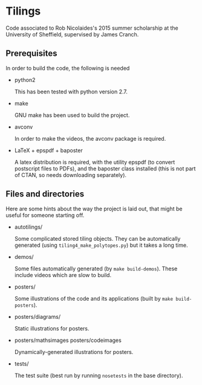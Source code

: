 Tilings
=======

Code associated to Rob Nicolaides's 2015 summer scholarship at the
University of Sheffield, supervised by James Cranch.


Prerequisites
-------------

In order to build the code, the following is needed

 * python2

   This has been tested with python version 2.7.

 * make

   GNU make has been used to build the project.

 * avconv

   In order to make the videos, the avconv package is required.

 * LaTeX + epspdf + baposter

   A latex distribution is required, with the utility epspdf (to
   convert postscript files to PDFs), and the baposter class installed
   (this is not part of CTAN, so needs downloading separately).


Files and directories
---------------------

Here are some hints about the way the project is laid out, that might
be useful for someone starting off.

 * autotilings/

   Some complicated stored tiling objects. They can be automatically
   generated (using `tiling4_make_polytopes.py`) but it takes a long
   time.

 * demos/

   Some files automatically generated (by `make build-demos`). These
   include videos which are slow to build.

 * posters/

   Some illustrations of the code and its applications (built by `make
   build-posters`).

 * posters/diagrams/

   Static illustrations for posters.

 * posters/mathsimages
   posters/codeimages

   Dynamically-generated illustrations for posters.

 * tests/

   The test suite (best run by running `nosetests` in the base
   directory).